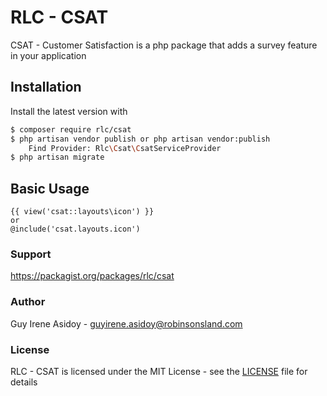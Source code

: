 # RLC - CSAT

CSAT - Customer Satisfaction is a php package that adds a survey feature in your application

## Installation 

Install the latest version with 

```bash
$ composer require rlc/csat 
$ php artisan vendor publish or php artisan vendor:publish
	Find Provider: Rlc\Csat\CsatServiceProvider 
$ php artisan migrate 
```

## Basic Usage

```.blade.php
{{ view('csat::layouts\icon') }} 
or
@include('csat.layouts.icon')
```

### Support
https://packagist.org/packages/rlc/csat

### Author

Guy Irene Asidoy - <guyirene.asidoy@robinsonsland.com>

### License

RLC - CSAT is licensed under the MIT License - see the [LICENSE](LICENSE) file for details

